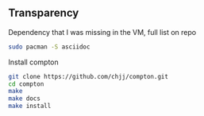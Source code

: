 ## Transparency
Dependency that I was missing in the VM, full list on repo
```sh
sudo pacman -S asciidoc
```

Install compton
```sh
git clone https://github.com/chjj/compton.git
cd compton
make
make docs
make install
```
